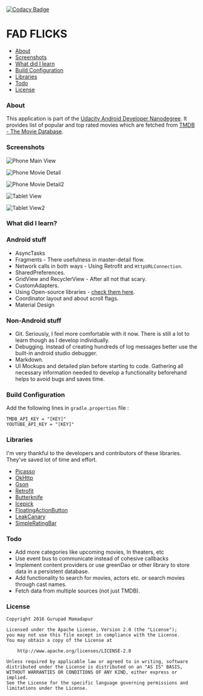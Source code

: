 [![Codacy Badge](https://api.codacy.com/project/badge/Grade/fb93a49eba1941d695cab79d4359a9b0)](https://www.codacy.com/app/gurupadmamadapur/Fad-Flicks?utm_source=github.com&amp;utm_medium=referral&amp;utm_content=Protino/Fad-Flicks&amp;utm_campaign=Badge_Grade)

FAD FLICKS
=
* [About](#about)
* [Screenshots](#screenshots)
* [What did I learn](#what-did-i-learn)
* [Build Configuration](#build-configuration)
* [Libraries](#libraries)
* [Todo](#todo)
* [License](#license)

### About
This application is part of the [Udacity Android Developer Nanodegree]. It provides list of popular and top rated movies
which are fetched from [TMDB - The Movie Database].

### Screenshots

![Phone Main View](https://github.com/Protino/Fad-Flicks/blob/master/captures/phone_main.png)

![Phone Movie Detail](https://github.com/Protino/Fad-Flicks/blob/master/captures/phone_detail.png)

![Phone Movie Detail2](https://github.com/Protino/Fad-Flicks/blob/master/captures/phone_cast.png)

![Tablet View](https://github.com/Protino/Fad-Flicks/blob/master/captures/tablet_main.png)

![Tablet View2](https://github.com/Protino/Fad-Flicks/blob/master/captures/tablet_more_details.png)

### What did I learn?

### Android stuff
* AsyncTasks
* Fragments - There usefulness in master-detail flow.
* Network calls in both ways - Using Retrofit and `HttpURLConnection`.
* SharedPreferences.
* GridView and RecyclerView -  After all not that scary.
* CustomAdapters.
* Using Open-source libraries - [check them here](#libraries).
* Coordinator layout and about scroll flags.
* Material Design

### Non-Android stuff
* Git. Seriously, I feel more comfortable with it now. There is still a lot to learn though as I develop individually.
* Debugging. Instead of creating hundreds of log messages better use the built-in android studio debugger.
* Markdown.
* UI Mockups and detailed plan before starting to code. Gathering all necessary information needed to develop a functionality beforehand helps to avoid bugs and saves time.

### Build Configuration
Add the following lines in `gradle.properties` file :

    TMDB_API_KEY = "[KEY]"
    YOUTUBE_API_KEY = "[KEY]"

### Libraries
I'm very thankful to the developers and contributors  of these libraries. They've saved lot of time and effort.

* [Picasso]
* [OkHttp]
* [Gson]
* [Retrofit]
* [Butterknife]
* [Icepick]
* [FloatingActionButton]
* [LeakCanary]
* [SimpleRatingBar]

### Todo


* Add more categories like upcoming movies, In theaters, etc
* Use event bus to communicate instead of cohesive callbacks
* Implement content providers or use greenDao or other library to store data in a persistent database.
* Add functionality to search for movies, actors etc. or search movies through cast names.
* Fetch data from multiple sources (not just TMDB).

### License
    Copyright 2016 Gurupad Mamadapur

    Licensed under the Apache License, Version 2.0 (the "License");
    you may not use this file except in compliance with the License.
    You may obtain a copy of the License at

        http://www.apache.org/licenses/LICENSE-2.0

    Unless required by applicable law or agreed to in writing, software
    distributed under the License is distributed on an "AS IS" BASIS,
    WITHOUT WARRANTIES OR CONDITIONS OF ANY KIND, either express or implied.
    See the License for the specific language governing permissions and
    limitations under the License.

  [TMDB - The Movie Database]:https://www.themoviedb.org/?language=en
  [Udacity Android Developer Nanodegree]::https://www.udacity.com/degrees/android-developer-nanodegree-by-google--nd801
  [Picasso]::http://square.github.io/picasso/
  [OkHttp]::http://square.github.io/okhttp/
  [Gson]::https://github.com/google/gson
  [Retrofit]::https://github.com/square/retrofit
  [Butterknife]::http://jakewharton.github.io/butterknife/
  [Icepick]::https://github.com/frankiesardo/icepick
  [Fab Menus]::
  [FloatingActionButton]::https://github.com/Clans/FloatingActionButton
  [LeakCanary]::https://github.com/square/leakcanary
  [SimpleRatingBar]::https://github.com/FlyingPumba/SimpleRatingBar